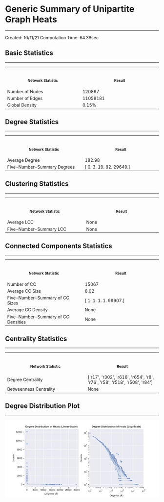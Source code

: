 # Generic Summary of Unipartite Graph **Heats**
---
Created: 10/11/21
Computation Time: 64.38sec

## Basic Statistics
---
<table>
<tr><th align="center"><img width="441" height="1"><p><small>Network Statistic</small></p></th><th align="center"><img width="441" height="1"><p><small>Result</small></p></th></tr>
<tr><td>Number of Nodes</td><td>120867</td></tr>
<tr><td>Number of Edges</td><td>11058181</td></tr>
<tr><td>Global Density</td><td>0.15%</td></tr>
</table>

## Degree Statistics
---
<table>
<tr><th align="center"><img width="441" height="1"><p><small>Network Statistic</small></p></th><th align="center"><img width="441" height="1"><p><small>Result</small></p></th></tr>
<tr><td>Average Degree</td><td>182.98</td></tr>
<tr><td>Five-Number-Summary Degrees</td><td>[    0.     3.    19.    82. 29649.]</td></tr>
</table>

## Clustering Statistics
---
<table>
<tr><th align="center"><img width="441" height="1"><p><small>Network Statistic</small></p></th><th align="center"><img width="441" height="1"><p><small>Result</small></p></th></tr>
<tr><td>Average LCC</td><td>None</td></tr>
<tr><td>Five-Number-Summary LCC</td><td>None</td></tr>
</table>

## Connected Components Statistics
---
<table>
<tr><th align="center"><img width="441" height="1"><p><small>Network Statistic</small></p></th><th align="center"><img width="441" height="1"><p><small>Result</small></p></th></tr>
<tr><td>Number of CC</td><td>15067</td></tr>
<tr><td>Average CC Size</td><td>8.02</td></tr>
<tr><td>Five-Number-Summary of CC Sizes</td><td>[    1.     1.     1.     1. 99907.]</td></tr>
<tr><td>Average CC Density</td><td>None</td></tr>
<tr><td>Five-Number-Summary of CC Densities</td><td>None</td></tr>
</table>

## Centrality Statistics
---
<table>
<tr><th align="center"><img width="441" height="1"><p><small>Network Statistic</small></p></th><th align="center"><img width="441" height="1"><p><small>Result</small></p></th></tr>
<tr><td>Degree Centrality</td><td>['r17', 'r302', 'r616', 'r654', 'r8', 'r76', 'r58', 'r518', 'r508', 'r84']</td></tr>
<tr><td>Betweenness Centrality</td><td>None</td></tr>
</table>

## Degree Distribution Plot
---
![image](./assets/degree_distribution.jpg)